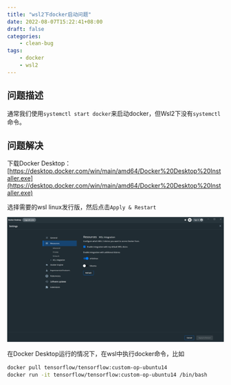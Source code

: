 ```yaml
---
title: "wsl2下docker启动问题"
date: 2022-08-07T15:22:41+08:00
draft: false
categories:
    - clean-bug
tags:
    - docker
    - wsl2
---
```

## 问题描述

通常我们使用`systemctl start docker`来启动docker，但Wsl2下没有`systemctl`命令。

## 问题解决
下载Docker Desktop：[https://desktop.docker.com/win/main/amd64/Docker%20Desktop%20Installer.exe](https://desktop.docker.com/win/main/amd64/Docker%20Desktop%20Installer.exe)

选择需要的wsl linux发行版，然后点击`Apply & Restart`

![docker_wsl_settings](https://github.com/StubbornVegeta/imgsite/raw/main/docker_wsl_setting.png)

在Docker Desktop运行的情况下，在wsl中执行docker命令，比如

```bash
docker pull tensorflow/tensorflow:custom-op-ubuntu14
docker run -it tensorflow/tensorflow:custom-op-ubuntu14 /bin/bash
```

